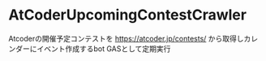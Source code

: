 # AtCoderUpcomingContestCrawler
Atcoderの開催予定コンテストを https://atcoder.jp/contests/ から取得しカレンダーにイベント作成するbot
GASとして定期実行
